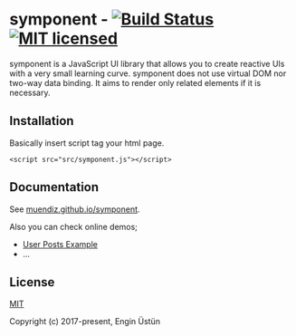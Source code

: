 # symponent - [![Build Status](https://travis-ci.org/muendiz/symponent.svg?branch=master)](https://travis-ci.org/muendiz/symponent) [![MIT licensed](https://img.shields.io/badge/license-MIT-blue.svg)](https://raw.githubusercontent.com/muendiz/symponent/master/LICENSE)

symponent is a JavaScript UI library that allows you to create reactive UIs with a very small learning curve.
symponent does not use virtual DOM nor two-way data binding.
It aims to render only related elements if it is necessary.

## Installation

Basically insert script tag your html page.

`<script src="src/symponent.js"></script>`

## Documentation

See [muendiz.github.io/symponent](https://muendiz.github.io/symponent/).

Also you can check online demos;
* [User Posts Example](http://posts-example.symponent.org/)  
* ...

## License

[MIT](http://opensource.org/licenses/MIT)

Copyright (c) 2017-present, Engin Üstün